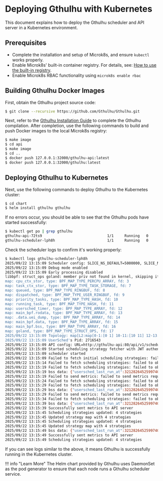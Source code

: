 # Deploying Gthulhu with Kubernetes

This document explains how to deploy the Gthulhu scheduler and API server in a Kubernetes environment.

## Prerequisites

- Complete the installation and setup of Microk8s, and ensure `kubectl` works properly.
- Enable Microk8s' built-in container registry. For details, see: [How to use the built-in registry](https://microk8s.io/docs/registry-built-in).
- Enable Microk8s RBAC functionality using `microk8s enable rbac`

## Building Gthulhu Docker Images

First, obtain the Gthulhu project source code:
```sh
$ git clone --recursive https://github.com/Gthulhu/Gthulhu.git
```

Next, refer to the [Gthulhu Installation Guide](https://gthulhu.github.io/docs/installation.en/) to complete the Gthulhu compilation.
After completion, use the following commands to build and push Docker images to the local Microk8s registry:

```sh
$ make image
$ cd api
$ make image
$ cd ..
$ docker push 127.0.0.1:32000/gthulhu-api:latest
$ docker push 127.0.0.1:32000/gthulhu:latest
```

## Deploying Gthulhu to Kubernetes

Next, use the following commands to deploy Gthulhu to the Kubernetes cluster:

```sh
$ cd chart
$ helm install gthulhu gthulhu
```

If no errors occur, you should be able to see that the Gthulhu pods have started successfully:

```sh
$ kubectl get po | grep gthulhu
gthulhu-api-72ts9                              1/1     Running   0              9s
gthulhu-scheduler-lph8h                        1/1     Running   0              9s
```

Check the scheduler logs to confirm it's working properly:

```sh
$ kubectl logs gthulhu-scheduler-lph8h
2025/09/22 13:15:09 Scheduler config: SLICE_NS_DEFAULT=5000000, SLICE_NS_MIN=500000
2025/09/22 13:15:09 Debug mode enabled
2025/09/22 13:15:09 Early processing disabled
libbpf: struct_ops goland: member priv not found in kernel, skipping it as it's set to zero
map: cpu_ctx_stor, type: BPF_MAP_TYPE_PERCPU_ARRAY, fd: 3
map: task_ctx_stor, type: BPF_MAP_TYPE_TASK_STORAGE, fd: 7
map: queued, type: BPF_MAP_TYPE_RINGBUF, fd: 8
map: dispatched, type: BPF_MAP_TYPE_USER_RINGBUF, fd: 9
map: priority_tasks, type: BPF_MAP_TYPE_HASH, fd: 10
map: running_task, type: BPF_MAP_TYPE_HASH, fd: 11
map: usersched_timer, type: BPF_MAP_TYPE_ARRAY, fd: 12
map: main_bpf.rodata, type: BPF_MAP_TYPE_ARRAY, fd: 13
map: .data.uei_dump, type: BPF_MAP_TYPE_ARRAY, fd: 14
map: main_bpf.data, type: BPF_MAP_TYPE_ARRAY, fd: 15
map: main_bpf.bss, type: BPF_MAP_TYPE_ARRAY, fd: 16
map: goland, type: BPF_MAP_TYPE_STRUCT_OPS, fd: 17
2025/09/22 13:15:09 Topology: map[L2:map[0-1:[0 1] 10-11:[10 11] 12-13:[12 13] 14-15:[14 15] 16-19:[16 17 18 19] 2-3:[2 3] 4-5:[4 5] 6-7:[6 7] 8-9:[8 9]] L3:map[0-19:[0 1 2 3 4 5 6 7 8 9 10 11 12 13 14 15 16 17 18 19]]]
2025/09/22 13:15:09 UserSched's Pid: 2716543
2025/09/22 13:15:09 API config: URL=http://gthulhu-api:80/api/v1/scheduling/strategies, Interval=5 seconds
2025/09/22 13:15:09 Started scheduling strategy fetcher with JWT authentication, interval 5 seconds
2025/09/22 13:15:09 scheduler started
2025/09/22 13:15:09 Failed to fetch initial scheduling strategies: failed to obtain JWT token: failed to send token request: Post "http://gthulhu-api:80/api/v1/auth/token": dial tcp 10.152.183.54:80: connect: connection refused
2025/09/22 13:15:14 Failed to fetch scheduling strategies: failed to obtain JWT token: failed to send token request: Post "http://gthulhu-api:80/api/v1/auth/token": dial tcp 10.152.183.54:80: connect: connection refused
2025/09/22 13:15:19 Failed to fetch scheduling strategies: failed to obtain JWT token: failed to send token request: Post "http://gthulhu-api:80/api/v1/auth/token": dial tcp 10.152.183.54:80: connect: connection refused
2025/09/22 13:15:19 bss data: {"usersched_last_run_at":3212826452599740,"nr_queued":0,"nr_scheduled":0,"nr_running":1,"nr_online_cpus":20,"nr_user_dispatches":90846,"nr_kernel_dispatches":5,"nr_cancel_dispatches":0,"nr_bounce_dispatches":0,"nr_failed_dispatches":0,"nr_sched_congested":0}
2025/09/22 13:15:19 Failed to send metrics: failed to send metrics request: failed to obtain JWT token: failed to send token request: Post "http://gthulhu-api:80/api/v1/auth/token": dial tcp 10.152.183.54:80: connect: connection refused
2025/09/22 13:15:24 Failed to fetch scheduling strategies: failed to obtain JWT token: failed to send token request: Post "http://gthulhu-api:80/api/v1/auth/token": dial tcp 10.152.183.54:80: connect: connection refused
2025/09/22 13:15:29 Failed to fetch scheduling strategies: failed to obtain JWT token: failed to send token request: Post "http://gthulhu-api:80/api/v1/auth/token": dial tcp 10.152.183.54:80: connect: connection refused
2025/09/22 13:15:29 bss data: {"usersched_last_run_at":3212826452599740,"nr_queued":1,"nr_scheduled":0,"nr_running":2,"nr_online_cpus":20,"nr_user_dispatches":174142,"nr_kernel_dispatches":9,"nr_cancel_dispatches":0,"nr_bounce_dispatches":0,"nr_failed_dispatches":0,"nr_sched_congested":0}
2025/09/22 13:15:29 Failed to send metrics: failed to send metrics request: failed to obtain JWT token: failed to send token request: Post "http://gthulhu-api:80/api/v1/auth/token": dial tcp 10.152.183.54:80: connect: connection refused
2025/09/22 13:15:34 Failed to fetch scheduling strategies: failed to obtain JWT token: failed to send token request: Post "http://gthulhu-api:80/api/v1/auth/token": dial tcp 10.152.183.54:80: connect: connection refused
2025/09/22 13:15:39 bss data: {"usersched_last_run_at":3212826452599740,"nr_queued":0,"nr_scheduled":0,"nr_running":2,"nr_online_cpus":20,"nr_user_dispatches":263151,"nr_kernel_dispatches":11,"nr_cancel_dispatches":0,"nr_bounce_dispatches":0,"nr_failed_dispatches":0,"nr_sched_congested":0}
2025/09/22 13:15:39 Successfully sent metrics to API server
2025/09/22 13:15:45 Scheduling strategies updated: 4 strategies
2025/09/22 13:15:45 Updated strategy map with 4 strategies
2025/09/22 13:15:45 Scheduling strategies updated: 4 strategies
2025/09/22 13:15:45 Updated strategy map with 4 strategies
2025/09/22 13:15:49 bss data: {"usersched_last_run_at":3212826452599740,"nr_queued":0,"nr_scheduled":0,"nr_running":9,"nr_online_cpus":20,"nr_user_dispatches":367610,"nr_kernel_dispatches":15,"nr_cancel_dispatches":0,"nr_bounce_dispatches":0,"nr_failed_dispatches":0,"nr_sched_congested":0}
2025/09/22 13:15:49 Successfully sent metrics to API server
2025/09/22 13:15:49 Scheduling strategies updated: 4 strategies
```

If you can see logs similar to the above, it means Gthulhu is successfully running in the Kubernetes cluster.

!!! info "Learn More"
    The Helm chart provided by Gthulhu uses DaemonSet as the pod generator to ensure that each node runs a Gthulhu scheduler service.